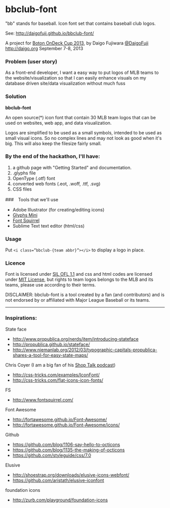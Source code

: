 bbclub-font
===========

"bb" stands for baseball. Icon font set that contains baseball club logos. 

See: <http://daigofuji.github.io/bbclub-font/> 

A project for [Boton OnDeck Cup 2013](http://www.ondeckcup.com/), by Daigo Fujiwara [@DaigoFuji](http://twitter.com/daigofuji) <http://daigo.org> September 7-8, 2013

### Problem (user story)

As a front-end developer, I want a easy way to put logos of MLB teams to the website/visualization so that I can easily enhance visuals on my database driven site/data visualization without much fuss

### Solution

**bbclub-font**

An open source(*) icon font that contain 30 MLB team logos that can be used on websites, web app, and data visualization.

Logos are simplified to be used as a small symbols, intended to be used as small visual icons. So no complex lines and may not look as good when it's big. This will also keep the filesize fairly small. 


### By the end of the hackathon, I'll have:

1. a github page with "Getting Started" and documentation.
2. .glyphs file
3. OpenType (.otf) font
4. converted web fonts (.eot, .woff, .ttf, .svg)
5. CSS files

###　Tools that we'll use
* Adobe Illustrator (for creating/editing icons)
* [Glyphs Mini](http://glyphsapp.com/glyphs-mini/)
* [Font Squirrel](http://www.fontsquirrel.com/tools/webfont-generator)
* Sublime Text text editor (html/css) 


### Usage

Put `<i class=”bbclub-{team abbr}”></i>` to display a logo in place. 


### Licence

Font is licensed under [SIL OFL 1.1](http://scripts.sil.org/OFL) and css and html codes are licensed under [MIT License](http://opensource.org/licenses/mit-license.html), but rights to team logos belongs to the MLB and its teams, please use according to their terms.

DISCLAIMER: bbclub-font is a tool created by a fan (and contributors) and is not endorsed by or affiliated with Major League Baseball or its teams.

-------

### Inspirations:


State face
* <http://www.propublica.org/nerds/item/introducing-stateface>
* <http://propublica.github.io/stateface/>
* <http://www.niemanlab.org/2012/03/typographic-capitals-propublica-shares-a-tool-for-easy-state-maps/>

Chris Coyer (I am a big fan of his [Shop Talk podcast](http://shoptalkshow.com/))
* <http://css-tricks.com/examples/IconFont/>
* <http://css-tricks.com/flat-icons-icon-fonts/>

FS
* <http://www.fontsquirrel.com/>

Font Awesome
* <http://fortawesome.github.io/Font-Awesome/>
* <http://fortawesome.github.io/Font-Awesome/icons/>

Github 
* <https://github.com/blog/1106-say-hello-to-octicons>
* <https://github.com/blog/1135-the-making-of-octicons>
* <https://github.com/styleguide/css/7.0>

Elusive
* <http://shoestrap.org/downloads/elusive-icons-webfont/>
* <https://github.com/aristath/elusive-iconfont>

foundation icons
* <http://zurb.com/playground/foundation-icons>
